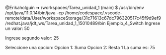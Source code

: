 

@Erikaholguin ➜ /workspaces/Tarea_unidad_1 (main) $  /usr/bin/env /opt/java/11.0.14/bin/java -cp /home/codespace/.vscode-remote/data/User/workspaceStorage/31c71613c67dc796320517c45f9d9ef9/redhat.java/jdt_ws/Tarea_unidad_1_15010489/bin Ejemplo_4_Switch 
Ingrese un valor: 
50

Ingrese segundo valor: 
25


Seleccione una opcion: 
Opcion 1: Suma
Opcion 2: Resta
1
La suma es: 75
